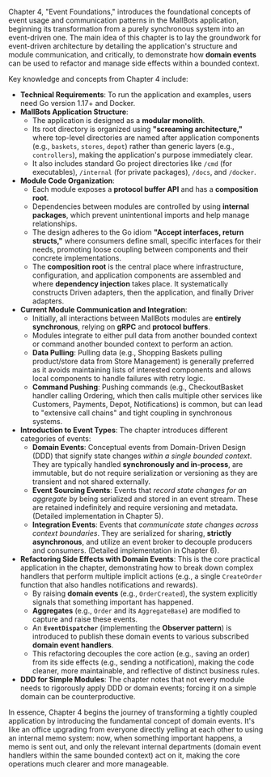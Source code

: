 Chapter 4, "Event Foundations," introduces the foundational concepts of event usage and communication patterns in the MallBots application, beginning its transformation from a purely synchronous system into an event-driven one. The main idea of this chapter is to lay the groundwork for event-driven architecture by detailing the application's structure and module communication, and critically, to demonstrate how **domain events** can be used to refactor and manage side effects within a bounded context.

Key knowledge and concepts from Chapter 4 include:

- **Technical Requirements**: To run the application and examples, users need Go version 1.17+ and Docker.
- **MallBots Application Structure**:
  - The application is designed as a **modular monolith**.
  - Its root directory is organized using **"screaming architecture,"** where top-level directories are named after application components (e.g., `baskets`, `stores`, `depot`) rather than generic layers (e.g., `controllers`), making the application's purpose immediately clear.
  - It also includes standard Go project directories like `/cmd` (for executables), `/internal` (for private packages), `/docs`, and `/docker`.
- **Module Code Organization**:
  - Each module exposes a **protocol buffer API** and has a **composition root**.
  - Dependencies between modules are controlled by using **internal packages**, which prevent unintentional imports and help manage relationships.
  - The design adheres to the Go idiom **"Accept interfaces, return structs,"** where consumers define small, specific interfaces for their needs, promoting loose coupling between components and their concrete implementations.
  - The **composition root** is the central place where infrastructure, configuration, and application components are assembled and where **dependency injection** takes place. It systematically constructs Driven adapters, then the application, and finally Driver adapters.
- **Current Module Communication and Integration**:
  - Initially, all interactions between MallBots modules are **entirely synchronous**, relying on **gRPC** and **protocol buffers**.
  - Modules integrate to either pull data from another bounded context or command another bounded context to perform an action.
  - **Data Pulling**: Pulling data (e.g., Shopping Baskets pulling product/store data from Store Management) is generally preferred as it avoids maintaining lists of interested components and allows local components to handle failures with retry logic.
  - **Command Pushing**: Pushing commands (e.g., CheckoutBasket handler calling Ordering, which then calls multiple other services like Customers, Payments, Depot, Notifications) is common, but can lead to "extensive call chains" and tight coupling in synchronous systems.
- **Introduction to Event Types**: The chapter introduces different categories of events:
  - **Domain Events**: Conceptual events from Domain-Driven Design (DDD) that signify state changes _within a single bounded context_. They are typically handled **synchronously and in-process**, are immutable, but do not require serialization or versioning as they are transient and not shared externally.
  - **Event Sourcing Events**: Events that _record state changes for an aggregate_ by being serialized and stored in an event stream. These are retained indefinitely and require versioning and metadata. (Detailed implementation in Chapter 5).
  - **Integration Events**: Events that _communicate state changes across context boundaries_. They are serialized for sharing, **strictly asynchronous**, and utilize an event broker to decouple producers and consumers. (Detailed implementation in Chapter 6).
- **Refactoring Side Effects with Domain Events**: This is the core practical application in the chapter, demonstrating how to break down complex handlers that perform multiple implicit actions (e.g., a single `CreateOrder` function that also handles notifications and rewards).
  - By raising **domain events** (e.g., `OrderCreated`), the system explicitly signals that something important has happened.
  - **Aggregates** (e.g., `Order` and its `AggregateBase`) are modified to capture and raise these events.
  - An **`EventDispatcher`** (implementing the **Observer pattern**) is introduced to publish these domain events to various subscribed **domain event handlers**.
  - This refactoring decouples the core action (e.g., saving an order) from its side effects (e.g., sending a notification), making the code cleaner, more maintainable, and reflective of distinct business rules.
- **DDD for Simple Modules**: The chapter notes that not every module needs to rigorously apply DDD or domain events; forcing it on a simple domain can be counterproductive.

In essence, Chapter 4 begins the journey of transforming a tightly coupled application by introducing the fundamental concept of domain events. It's like an office upgrading from everyone directly yelling at each other to using an internal memo system: now, when something important happens, a memo is sent out, and only the relevant internal departments (domain event handlers within the same bounded context) act on it, making the core operations much clearer and more manageable.
